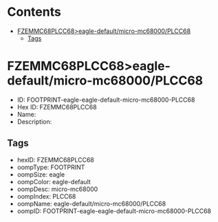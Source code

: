 



Contents
========

* [FZEMMC68PLCC68>eagle-default/micro-mc68000/PLCC68](#fzemmc68plcc68eagle-defaultmicro-mc68000plcc68)
	* [Tags](#tags)

# FZEMMC68PLCC68>eagle-default/micro-mc68000/PLCC68

- ID: FOOTPRINT-eagle-eagle-default-micro-mc68000-PLCC68
- Hex ID: FZEMMC68PLCC68
- Name: 
- Description: 

## Tags

- hexID: FZEMMC68PLCC68
- oompType: FOOTPRINT
- oompSize: eagle
- oompColor: eagle-default
- oompDesc: micro-mc68000
- oompIndex: PLCC68
- oompName: eagle-default/micro-mc68000/PLCC68
- oompID: FOOTPRINT-eagle-eagle-default-micro-mc68000-PLCC68
